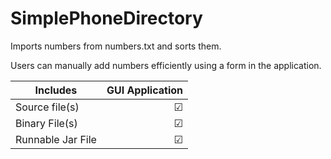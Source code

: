 # SimplePhoneDirectory

Imports numbers from numbers.txt and sorts them.

Users can manually add numbers efficiently using a form in the application.


| Includes           |  GUI Application   |
| ------------------ | ------------------:|
| Source file(s)     |           &#9745;  |
| Binary File(s)     |           &#9745;  |
| Runnable Jar File  |           &#9745;  |
